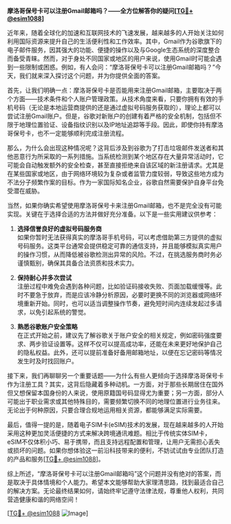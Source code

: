 **摩洛哥保号卡可以注册Gmail邮箱吗？——全方位解答你的疑问[[TG💪+ @esim1088](https://t.me/s/esim1088)]**

近年来，随着全球化的加速和互联网技术的飞速发展，越来越多的人开始关注如何利用国际资源来提升自己的生活便利性和工作效率。其中，Gmail作为谷歌旗下的电子邮件服务，因其强大的功能、便捷的操作以及与Google生态系统的深度整合而备受青睐。然而，对于身处不同国家或地区的用户来说，使用Gmail时可能会遇到一些限制或困惑。例如，有人会问：“摩洛哥保号卡可以注册Gmail邮箱吗？”今天，我们就来深入探讨这个问题，并为你提供全面的答案。

首先，让我们明确一点：摩洛哥保号卡是否能用来注册Gmail邮箱，主要取决于两个方面——技术条件和个人账户管理政策。从技术角度来看，只要你拥有有效的手机号码（无论是本地运营商提供的还是通过虚拟号码服务获取的），理论上都可以尝试注册Gmail账户。但是，谷歌对新账户的创建有着严格的安全机制，包括但不限于地理位置验证、设备指纹识别以及IP地址追踪等手段。因此，即使你持有摩洛哥保号卡，也不一定能够顺利完成注册流程。

那么，为什么会出现这种情况呢？这背后涉及到谷歌为了打击垃圾邮件发送者和其他恶意行为所采取的一系列措施。当系统检测到某个地区存在大量异常活动时，它可能会自动触发额外的安全检查，甚至直接拒绝来自该区域的新注册请求。尤其是在某些国家或地区，由于网络环境较为复杂或者监管力度较弱，导致这些地方成为不法分子频繁作案的目标。作为一家国际知名企业，谷歌自然需要保护自身平台免受潜在威胁。

当然，如果你确实希望使用摩洛哥保号卡来注册Gmail邮箱，也不是完全没有可能实现。关键在于选择合适的方法并做好充分准备。以下是一些实用建议供参考：

1. **选择信誉良好的虚拟号码服务商**  
   如果你暂时无法获得真实的摩洛哥手机号码，可以考虑借助第三方提供的虚拟号码服务。这类平台通常会提供稳定可靠的通信支持，并且能够模拟真实用户的操作习惯，从而降低被谷歌检测出异常的风险。不过，在挑选服务商时务必谨慎甄别，确保其具备合法资质和技术实力。

2. **保持耐心并多次尝试**  
   注册过程中难免会遇到各种问题，比如验证码接收失败、页面加载缓慢等。此时不要急于放弃，而是应该冷静分析原因，必要时更换不同的浏览器或网络环境重新开始。同时，也可以适当调整操作节奏，避免短时间内连续发起过多请求，以免引起系统的警觉。

3. **熟悉谷歌账户安全策略**  
   在正式开始之前，建议先了解谷歌关于账户安全的相关规定，例如密码强度要求、两步验证设置等。这样不仅可以提高成功率，还能在未来更好地保护自己的隐私权益。此外，还可以提前准备好备用邮箱地址，以便在忘记密码等情况发生时及时找回账户。

接下来，我们再聊聊另一个重要话题——为什么有些人更倾向于选择摩洛哥保号卡作为注册工具？其实，这背后隐藏着多种动机。一方面，对于那些长期居住在国外但又想保留本国身份的人来说，使用原籍国号码显得尤为重要；另一方面，部分人可能出于职业需求或其他特殊目的，需要频繁切换不同的地理位置进行业务往来。无论出于何种原因，只要合理合规地运用相关资源，都能够满足实际需要。

最后，值得一提的是，随着电子SIM卡(eSIM)技术的发展，现在越来越多的人开始采用这种更加灵活便捷的方式来解决跨境通讯难题。相比于传统实体SIM卡，eSIM不仅体积小巧、易于携带，而且支持远程配置和管理，让用户无需担心丢失或损坏的问题。如果你想体验这一前沿科技带来的便利，不妨试试由专业团队打造的产品和服务[[TG💪+ @esim1088](https://t.me/s/esim1088)]。

综上所述，“摩洛哥保号卡可以注册Gmail邮箱吗”这个问题并没有绝对的答案，而是取决于具体情境和个人能力。希望本文能够帮助大家理清思路，找到最适合自己的解决方案。无论最终结果如何，请始终牢记遵守法律法规，尊重他人权利，共同营造健康和谐的网络空间！

[[TG💪+ @esim1088](https://t.me/s/esim1088) ![Image](https://i.postimg.cc/4NQfJmqS/Snipaste-2025-05-13-00-14-12.png)]